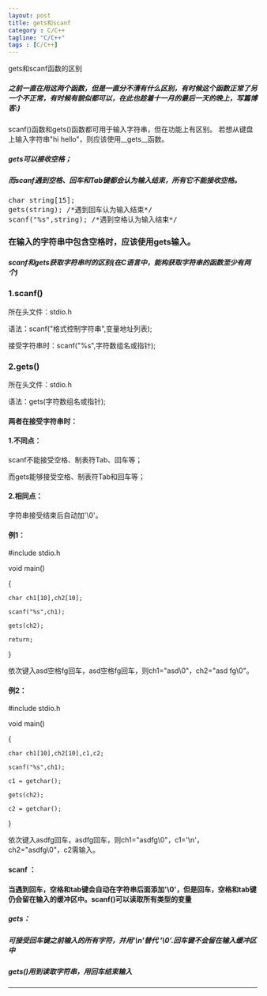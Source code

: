 ```yaml
---
layout: post
title: gets和scanf   
category : C/C++
tagline: "C/C++"
tags : [C/C++]
---
```



gets和scanf函数的区别


##### 之前一直在用这两个函数，但是一直分不清有什么区别，有时候这个函数正常了另一个不正常，有时候有貌似都可以，在此也趁着十一月的最后一天的晚上，写篇博客:)
scanf()函数和gets()函数都可用于输入字符串，但在功能上有区别。
若想从键盘上输入字符串"hi hello"，则应该使用__gets__函数。

##### gets可以接收空格；

##### 而scanf遇到空格、回车和Tab键都会认为输入结束，所有它不能接收空格。

<pre>
char string[15]; 
gets(string); /*遇到回车认为输入结束*/
scanf("%s",string); /*遇到空格认为输入结束*/
</pre>

### 在输入的字符串中包含空格时，应该使用gets输入。

##### scanf和gets获取字符串时的区别(在C语言中，能构获取字符串的函数至少有两个)

### 1.scanf()
所在头文件：stdio.h

语法：scanf("格式控制字符串",变量地址列表);

接受字符串时：scanf("%s",字符数组名或指针);

### 2.gets()
所在头文件：stdio.h

语法：gets(字符数组名或指针);


 
#### 两者在接受字符串时：

#### 1.不同点：

scanf不能接受空格、制表符Tab、回车等；

而gets能够接受空格、制表符Tab和回车等；

#### 2.相同点：
字符串接受结束后自动加'\0'。

#### 例1：
#include stdio.h

void main()

{

	char ch1[10],ch2[10];

	scanf("%s",ch1);

	gets(ch2);

	return;

}

依次键入asd空格fg回车，asd空格fg回车，则ch1="asd\0"，ch2="asd fg\0"。



#### 例2：
#include stdio.h

void main()

{

	char ch1[10],ch2[10],c1,c2;

	scanf("%s",ch1);

	c1 = getchar();

	gets(ch2);

	c2 = getchar();

}

依次键入asdfg回车，asdfg回车，则ch1="asdfg\0"，c1='\n'，ch2="asdfg\0"，c2需输入。


#### scanf ：

#### 当遇到回车，空格和tab键会自动在字符串后面添加'\0'，但是回车，空格和tab键仍会留在输入的缓冲区中。scanf()可以读取所有类型的变量

##### gets：

##### 可接受回车键之前输入的所有字符，并用'\n'替代 '\0'.回车键不会留在输入缓冲区中

##### gets()用到读取字符串，用回车结束输入 


---